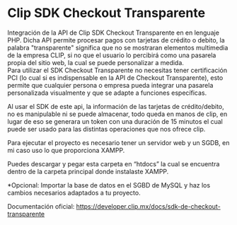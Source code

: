 
<h1>Clip SDK Checkout Transparente</h1>
Integración de la API de Clip SDK Checkout Transparente en en lenguaje PHP. Dicha API permite procesar pagos con tarjetas de crédito o debito, la palabra "transparente" significa que no se mostraran elementos multimedia de la empresa CLIP, si no que el usuario lo percibirá como una pasarela propia del sitio web, la cual se puede personalizar a medida.
<br>
Para utilizar el SDK Checkout Transparente no necesitas tener certificación PCI (lo cual si es indispensable en la API de Checkout Transparente), esto permite que cualquier persona o empresa pueda integrar una pasarela personalizada visualmente y que se adapte a funciones específicas.

Al usar el SDK de este api, la información de las tarjetas de crédito/debito, no es manipulable ni se puede almacenar, todo queda en manos de clip, en lugar de eso se generara un token con una duración de 15 minutos el cual puede ser usado para las distintas operaciones que nos ofrece clip.

Para ejecutar el proyecto es necesario tener un servidor web y un SGDB, en mi caso uso lo que proporciona XAMPP.

Puedes descargar y pegar esta carpeta en “htdocs” la cual se encuentra dentro de la carpeta principal donde instalaste XAMPP.

*Opcional: Importar la base de datos en el SGBD de MySQL y haz los cambios necesarios adaptados a tu proyecto.

Documentación oficial: https://developer.clip.mx/docs/sdk-de-checkout-transparente
